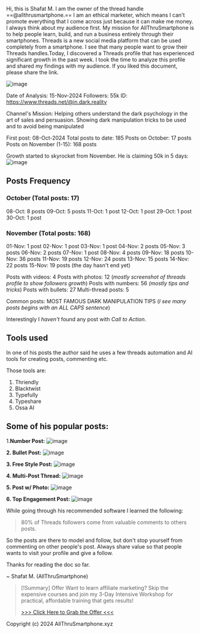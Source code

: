 Hi, this is Shafat M. I am the owner of the thread handle ==@allthrusmartphone.== I am an ethical marketer, which means I can't promote everything that I come across just because it can make me money. I always think about my audience first. My mission for AllThruSmartphone is to help people learn, build, and run a business entirely through their smartphones. Threads is a new social media platform that can be used completely from a smartphone. I see that many people want to grow their Threads handles.Today, I discovered a Threads profile that has experienced significant growth in the past week. I took the time to analyze this profile and shared my findings with my audience. If you liked this document, please share the link.


![image](.attachments/c8b07d503df102411db4097c6818b7f47d122666.png) 

Date of Analysis: 15-Nov-2024
Followers: 55k
ID: https://www.threads.net/@in.dark.reality

Channel's Mission: Helping others understand the dark psychology in the art of sales and persuasion. Showing dark manipulation tricks to be used and to avoid being manipulated

First post: 08-Oct-2024
Total posts to date: 185 
Posts on October: 17 posts
Posts on November (1-15): 168 posts

Growth started to skyrocket from November. He is claiming 50k in 5 days:
![image](.attachments/9c61509f81ff57078ef85efab5c335fb20642ddb.png) 

## Posts Frequency
### October (Total posts: 17)
08-Oct: 8 posts
09-Oct: 5 posts
11-Oct: 1 post
12-Oct: 1 post
29-Oct: 1 post
30-Oct: 1 post

### November (Total posts: 168)
01-Nov: 1 post
02-Nov: 1 post
03-Nov: 1 post
04-Nov: 2 posts
05-Nov: 3 posts
06-Nov: 2 posts
07-Nov: 1 post
08-Nov: 4 posts
09-Nov: 18 posts
10-Nov: 36 posts
11-Nov: 19 posts
12-Nov: 24 posts
13-Nov: 15 posts
14-Nov: 22 posts
15-Nov: 19 posts (the day hasn't end yet)

Posts with videos: 4
Posts with photos: 12 (_mostly screenshot of threads profile to show followers growth_)
Posts with numbers: 56 _(mostly tips and tricks_)
Posts with bullets: 27
Multi-thread posts: 5

Common posts: MOST FAMOUS DARK MANIPULATION TIPS 
(_I see many posts begins with an ALL CAPS sentence_)

Interestingly I _haven't_ found any post with _Call to Action_.

## Tools used
In one of his posts the author said he uses a few threads automation and AI tools for creating posts, commenting etc. 

Those tools are:
1. Thriendly
2. Blacktwist
3. Typefully
4. Typeshare
5. Ossa AI

## Some of his popular posts:
1.**Number Post:**
![image](.attachments/eff17dae0116a63d717eff58cd7812ebe314a4d3.png) 

**2. Bullet Post:**
![image](.attachments/964237347ede7aa7ae460edcbe78fd5b8c81fcd7.png) 

**3. Free Style Post:**
![image](.attachments/5c16833492a01525c09a71615d01980065ea9a6e.png) 

**4. Multi-Post Thread:**
![image](.attachments/0339845412a699e5580266071e0053f7c7a519d0.png) 

**5. Post w/ Photo:**
![image](.attachments/bb11564c5ab944d344cc7fa44d9e51d9f8d75dbf.png) 

**6. Top Engagement Post:**
![image](.attachments/15f9b32bf152d09d1f650aed4e67a78dcf309cda.png) 


While going through his recommended software I learned the following:

> 80% of Threads followers come from valuable comments to others posts.

So the posts are there to model and follow, but don't stop yourself from commenting on other people's post. Always share value so that people wants to visit your profile and give a follow. 

Thanks for reading the doc so far. 

~ Shafat M. (AllThruSmartphone)


> [!Summary] Offer
> Want to learn affiliate marketing?
> Skip the expensive courses and join my 3-Day Intensive Workshop for practical, affordable training that gets results!
> 
> [>>> Click Here to Grab the Offer <<<](https://rebrand.ly/roadmapexclusive)


Copyright (c) 2024 AllThruSmartphone.xyz